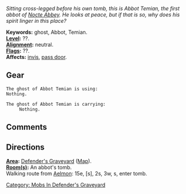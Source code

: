 *Sitting cross-legged before his own tomb, this is Abbot Temian, the
first abbot of [Nocte Abbey](:Category:Nocte_Abbey "wikilink"). He looks
at peace, but if that is so, why does his spirit linger in this place?*

**Keywords:** ghost, Abbot, Temian.  
**[Level](Level "wikilink"):** ??.  
**[Alignment](Alignment "wikilink"):** neutral.  
**[Flags](:Category:_Mob_Types "wikilink"):** ??.  
**Affects:** [invis](Invis "wikilink"), [pass
door](Pass_Door "wikilink").  

## Gear

`The ghost of Abbot Temian is using:`  
`Nothing.`

`The ghost of Abbot Temian is carrying:`  
`     Nothing.`

## Comments

## Directions

**[Area](:Category:_Areas "wikilink"):** [Defender's
Graveyard](:Category:_Defender's_Graveyard "wikilink")
([Map](Defender's_Graveyard_Map "wikilink")).  
**[Room(s)](:Category:_Rooms "wikilink"):** An abbot's tomb.  
Walking route from [Aelmon](Aelmon "wikilink"): 15e, \[s\], 2s, 3w, s,
enter tomb.  

[Category: Mobs In Defender's
Graveyard](Category:_Mobs_In_Defender's_Graveyard "wikilink")
